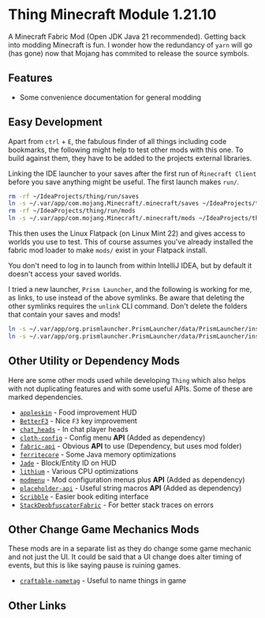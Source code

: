 # Thing Minecraft Module 1.21.10

A Minecraft Fabric Mod (Open JDK Java 21 recommended). Getting back into modding Minecraft is fun.
I wonder how the redundancy of `yarn` will go (has gone) now that Mojang has commited to release the source
symbols.

## Features

* Some convenience documentation for general modding

## Easy Development

Apart from `ctrl` + `E`, the fabulous finder of all things including code bookmarks, the following might help to test
other mods with this one. To build against them, they have to be added to the projects external libraries.

Linking the IDE launcher to your saves after the first run of `M̀inecraft Client` before you
save anything might be useful. The first launch makes `run/`.

```bash
rm -rf ~/IdeaProjects/thing/run/saves
ln -s ~/.var/app/com.mojang.Minecraft/.minecraft/saves ~/IdeaProjects/thing/run
rm -rf ~/IdeaProjects/thing/run/mods
ln -s ~/.var/app/com.mojang.Minecraft/.minecraft/mods ~/IdeaProjects/thing/run
```

This then uses the Linux Flatpack (on Linux Mint 22) and gives
access to worlds you use to test. This of course assumes you've
already installed the fabric mod loader to make `mods/` exist
in your Flatpack install.

You don't need to log in to launch from within IntelliJ IDEA,
but by default it doesn't access your saved worlds.

I tried a new launcher, `Prism Launcher`, and the following is working for me, as links, to use instead
of the above symlinks. Be aware that deleting the other symlinks requires the `unlink` CLI command. Don't delete
the folders that contain your saves and mods!

```bash
ln -s ~/.var/app/org.prismlauncher.PrismLauncher/data/PrismLauncher/instances/1.21.10.Fabric/minecraft/saves ~/IdeaProjects/thing/run
ln -s ~/.var/app/org.prismlauncher.PrismLauncher/data/PrismLauncher/instances/1.21.10.Fabric/minecraft/mods ~/IdeaProjects/thing/run
```

## Other Utility or Dependency Mods

Here are some other mods used while developing `Thing` which also helps with not duplicating features and with
some useful APIs. Some of these are marked dependencies.

* [`appleskin`](https://modrinth.com/mod/appleskin) - Food improvement HUD
* [`BetterF3`](https://modrinth.com/mod/betterf3) - Nice `F3` key improvement
* [`chat_heads`](https://modrinth.com/mod/chat-heads) - In chat player heads
* [`cloth-config`](https://modrinth.com/mod/cloth-config) - Config menu **API** (Added as dependency)
* [`fabric-api`](https://modrinth.com/mod/fabric-api) - Obvious **API** to use (Dependency, but uses mod folder)
* [`ferritecore`](https://modrinth.com/mod/ferrite-core) - Some Java memory optimizations
* [`Jade`](https://modrinth.com/mod/jade) - Block/Entity ID on HUD
* [`lithium`](https://modrinth.com/mod/lithium) - Various CPU optimizations
* [`modmenu`](https://modrinth.com/mod/modmenu) - Mod configuration menus plus **API** (Added as dependency)
* [`placeholder-api`](https://modrinth.com/mod/placeholder-api) - Useful string macros **API** (Added as dependency)
* [`Scribble`](https://modrinth.com/mod/scribble) - Easier book editing interface
* [`StackDeobfuscatorFabric`](https://modrinth.com/mod/stackdeobf) - For better stack traces on errors

## Other Change Game Mechanics Mods

These mods are in a separate list as they do change some game mechanic and not just the UI. It could be
said that a UI change does alter timing of events, but this is like saying pause is ruining games.

* [`craftable-nametag`](https://modrinth.com/datapack/craftable-nametag) - Useful to name things in game

## Other Links

